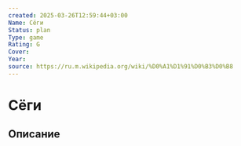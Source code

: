 ```yaml
---
created: 2025-03-26T12:59:44+03:00
Name: Сëги
Status: plan
Type: game
Rating: G
Cover: 
Year: 
source: https://ru.m.wikipedia.org/wiki/%D0%A1%D1%91%D0%B3%D0%B8
---
```


# Сëги





## Описание


